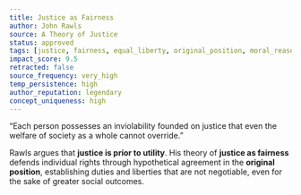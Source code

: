 ```yaml
---
title: Justice as Fairness  
author: John Rawls  
source: A Theory of Justice  
status: approved  
tags: [justice, fairness, equal_liberty, original_position, moral_reasoning, deontological_principles]  
impact_score: 9.5  
retracted: false  
source_frequency: very_high  
temp_persistence: high  
author_reputation: legendary  
concept_uniqueness: high  
---
```


“Each person possesses an inviolability founded on justice that even the welfare of society as a whole cannot override.”

Rawls argues that **justice is prior to utility**. His theory of **justice as fairness** defends individual rights through hypothetical agreement in the **original position**, establishing duties and liberties that are not negotiable, even for the sake of greater social outcomes.